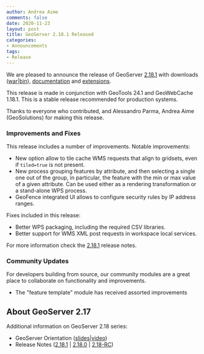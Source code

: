 ```yaml
---
author: Andrea Aime
comments: false
date: 2020-11-23
layout: post
title: GeoServer 2.18.1 Released
categories:
- Announcements
tags:
- Release
---
```



We are pleased to announce the release of GeoServer [2.18.1](http://geoserver.org/release/2.18.1/) with downloads ([war](https://sourceforge.net/projects/geoserver/files/GeoServer/2.18.1/geoserver-2.18.1-war.zip/download)|[bin](https://sourceforge.net/projects/geoserver/files/GeoServer/2.18.1/geoserver-2.18.1-bin.zip/download)), [documentation](https://sourceforge.net/projects/geoserver/files/GeoServer/2.18.1/geoserver-2.18.1-htmldoc.zip/download) and [extensions](https://sourceforge.net/projects/geoserver/files/GeoServer/2.18.1/extensions/).



This release is made in conjunction with GeoTools 24.1 and GeoWebCache 1.18.1. This is a stable release recommended for production systems.


Thanks to everyone who contributed, and Alessandro Parma, Andrea Aime (GeoSolutions) for making this release.



### Improvements and Fixes

This release includes a number of improvements. Notable improvements:


  * New option allow to tile cache WMS requests that align to gridsets, even if ``tiled=true`` is not present.
  * New process grouping features by attribute, and then selecting a single one out of the group, in particular, the feature with the min or max value of a given attribute. Can be used either as a rendering transformation or a stand-alone WPS process.
  * GeoFence integrated UI allows to configure security rules by IP address ranges.

Fixes included in this release:

  * Better WPS packaging, including the required CSV libraries.
  * Better support for WMS XML post requests in workspace local services.


For more information check the [2.18.1](https://osgeo-org.atlassian.net/secure/ReleaseNote.jspa?projectId=10000&version=16800) release notes.


### Community Updates

For developers building from source, our community modules are a great place to collaborate on functionality and improvements.


  * The "feature template" module has received assorted improvements


## About GeoServer 2.17


Additional information on GeoServer 2.18 series:
  
  * GeoServer Orientation
  ([slides](https://t.co/fvBTLMia6f?amp=1)|[video](https://youtu.be/bdkk5eVR674))
  * Release Notes
  ([2.18.1](https://osgeo-org.atlassian.net/secure/ReleaseNote.jspa?projectId=10000&version=16800)
  | [2.18.0](https://osgeo-org.atlassian.net/secure/ReleaseNote.jspa?projectId=10000&version=16796)
  | [2.18-RC](https://osgeo-org.atlassian.net/secure/ReleaseNote.jspa?projectId=10000&version=16783))


